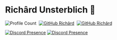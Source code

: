 # Richârd Unsterblich 🍦
![Profile Count](https://komarev.com/ghpvc/?username=belaliyim&color=00FFD3&style=flat-square)&nbsp;
[![GitHub Richârd](https://img.shields.io/github/followers/belayim?label=@belayim&color=FF6363&style=flat-square)](https://github.com/belayim)&nbsp;
[![GitHub Richârd](https://img.shields.io/github/followers/belaliyim?label=@belaliyim&color=00FF50&style=flat-square)](https://github.com/belaliyim)&nbsp;

[![Discord Presence](https://lanyard.cnrad.dev/api/744229839137144925)](https://discord.com/users/744229839137144925)
[![Discord Presence](https://lanyard.cnrad.dev/api/852667869782343691)](https://discord.com/users/852667869782343691)
